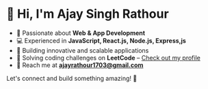 # 👋 Hi, I'm Ajay Singh Rathour  

- 🚀 Passionate about **Web & App Development**  
- 💻 Experienced in **JavaScript, React.js, Node.js, Express,js**  
- 📱 Building innovative and scalable applications  
- 🎯 Solving coding challenges on **LeetCode** – [Check out my profile](https://leetcode.com/ajay_singh17/)  
- 📩 Reach me at **ajayrathour1703@gmail.com**  

Let's connect and build something amazing! 🚀  

